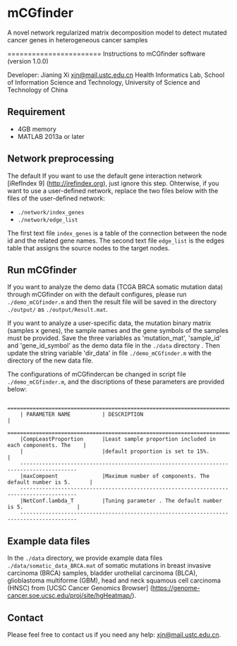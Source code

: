 # mCGfinder
A novel network regularized matrix decomposition model to detect mutated cancer genes in heterogeneous cancer samples

=======================
Instructions to mCGfinder software (version 1.0.0)

Developer: Jianing Xi <xjn@mail.ustc.edu.cn>
Health Informatics Lab, School of Information Science and Technology,
University of Science and Technology of China


Requirement
------------------------
* 4GB memory
* MATLAB 2013a or later

Network preprocessing
------------------------
The default 
If you want to use the default gene interaction network [iRefIndex 9] (http://irefindex.org), just
ignore this step. Ohterwise, if you want to use a user-defined network, replace the two files below
with the files of the user-defined network:

* `./network/index_genes`
* `./network/edge_list`

The first text file `index_genes` is a table of the connection between the node id and the related 
gene names. The second text file `edge_list` is the edges table that assigns the source nodes to 
the target nodes.


Run mCGfinder
------------------------
If you want to analyze the demo data (TCGA BRCA somatic mutation data) through mCGfinder on with
the default configures, please run `./demo_mCGfinder.m` and then the result file will be saved
in the directory `./output/` as `./output/Result.mat`.

If you want to analyze a user-specific data, the mutation binary matrix (samples x genes), the sample
names and the gene symbols of the samples must be provided. Save the three variables as 'mutation_mat',
'sample_id' and 'gene_id_symbol'  as the demo data file in the `./data` directory . Then update the 
string variable 'dir_data' in file `./demo_mCGfinder.m` with the directory of the new data file.

The configurations of mCGfindercan be changed in script file `./demo_mCGfinder.m`, and the discriptions
of these parameters are provided below:

        ========================================================================================
        | PARAMETER NAME          | DESCRIPTION                                                |
        ========================================================================================
        |CompLeastProportion      |Least sample proportion included in each components. The    |
        |                         |default proportion is set to 15%.                           |
        ----------------------------------------------------------------------------------------
        |maxCompoent              |Maximum number of components. The default number is 5.      |
        ----------------------------------------------------------------------------------------
        |NetConf.lambda_T         |Tuning parameter . The default number is 5.                 |
        ----------------------------------------------------------------------------------------

Example data files
------------------------
In the `./data` directory, we provide example data files `./data/somatic_data_BRCA.mat` of somatic 
mutations in breast invasive carcinoma (BRCA) samples, bladder urothelial carcinoma (BLCA), glioblastoma
multiforme (GBM), head and neck squamous cell carcinoma (HNSC) from [UCSC Cancer Genomics Browser]
(https://genome-cancer.soe.ucsc.edu/proj/site/hgHeatmap/).


Contact
------------------------
Please feel free to contact us if you need any help: <xjn@mail.ustc.edu.cn>.